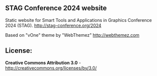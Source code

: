 STAG Conference 2024 website
-------

Static website for Smart Tools and Applications in Graphics Conference 2024 (STAG).
http://stag-conference.org/2024

Based on "vOne" theme by "WebThemez"  http://webthemez.com

License:
-------
**Creative Commons Attribution 3.0** - http://creativecommons.org/licenses/by/3.0/
